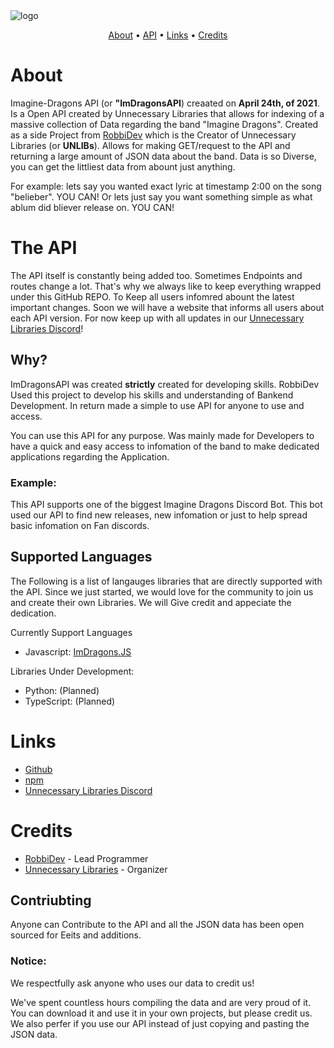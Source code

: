 <img src="https://github.com/unnecessarylibs/ImDragonsAPI/blob/main/img/logoAPI.png" alt="logo">

<p align="center">
  <a href="#about">About</a> •
  <a href="#prerequisites">API</a> •
  <a href="#links">Links</a> •
  <a href="#credits">Credits</a>
</p>

# About

Imagine-Dragons API (or **"ImDragonsAPI**) creaated on **April 24th, of 2021**. Is a Open API created by Unnecessary Libraries that allows for indexing of a massive collection of Data regarding the band "Imagine Dragons". Created as a side Project from [RobbiDev](https://github.com/pengyofficial) which is the Creator of Unnecessary Libraries (or **UNLIBs**). Allows for making GET/request to the API and returning a large amount of JSON data about the band. Data is so Diverse, you can get the littliest data from abount just anything. 

For example: lets say you wanted exact lyric at timestamp 2:00 on the song "belieber". YOU CAN! Or lets just say you want something simple as what ablum did bliever release on. YOU CAN!

# The API

The API itself is constantly being added too. Sometimes Endpoints and routes change a lot. That's why we always like to keep everything wrapped under this GitHub REPO. To Keep all users infomred abount the latest important changes. Soon we will have a website that informs all users about each API version. For now keep up with all updates in our [Unnecessary Libraries Discord](https://discord.gg/y8TYje4PXH)!

## Why?

ImDragonsAPI was created **strictly** created for developing skills. RobbiDev Used this project to develop his skills and understanding of Bankend Development. In return made a simple to use API for anyone to use and access. 

You can use this API for any purpose. Was mainly made for Developers to have a quick and easy access to infomation of the band to make dedicated applications regarding the Application.

### Example:
This API supports one of the biggest Imagine Dragons Discord Bot. This bot used our API to find new releases, new infomation or just to help spread basic infomation on Fan discords. 

## Supported Languages

The Following is a list of langauges libraries that are directly supported with the API. Since we just started, we would love for the community to join us and create their own Libraries. We will Give credit and appeciate the dedication.

Currently Support Languages

- Javascript: [ImDragons.JS](https://github.com/RobbiDev/imagine-dragons.js)

Libraries Under Development: 

- Python: (Planned)
- TypeScript: (Planned)


# Links

- [Github](https://github.com/RobbiDev/imagine-dragons.js)
- [npm](https://www.npmjs.com/package/imagine-dragons.js)
- [Unnecessary Libraries Discord](https://discord.gg/y8TYje4PXH)

# Credits

- [RobbiDev](https://github.com/pengyofficial) - Lead Programmer
- [Unnecessary Libraries](https://github.com/unnecessarylibs) - Organizer


## Contriubting
Anyone can Contribute to the API and all the JSON data has been open sourced for Eeits and additions. 

### Notice:
We respectfully ask anyone who uses our data to credit us! 

We've spent countless hours compiling the data and are very proud of it. You can download it and use it in your own projects, but please credit us. We also perfer if you use our API instead of just copying and pasting the JSON data.